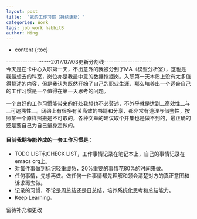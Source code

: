 ```yaml
---
layout: post
title:	"我的工作习惯（持续更新）"
categories: Work
tags: job work habbitB 
author: Ming
---
```


* content
{:toc}

-------------------2017/07/03更新分割线--------------------
<br/>
今天是在卡中心入职第一天，不出意外的我被分到了MA（模型分析室），这也是我最想去的科室，岗位亦是我最中意的数据挖掘岗。入职第一天本质上没有太多值得赘述的内容，但是我认为既然开始了自己的职业生涯，那么培养出一个适合自己的工作习惯是一个值得在第一天思考的问题。

一个良好的工作习惯能带来的好处我想也不必赘述，不外乎就是达到__高效性__与__可追溯性__。网络上有很多有关高效的书籍和分享，都非常有道理与借鉴性，按照某一个原样照搬是不可取的，各种文章的建议取个并集也是做不到的，最正确的还是要自己为自己量身定做的。

#### 目前我期待能养成的一套工作习惯是：
- TODO LIST和CHECK LIST，工作事情记录在笔记本上，自己的事情记录在emacs org上。
- 对每件事做到标记轻重缓急，20%重要的事情花80%的时间来做。
- 任何事情，先想再做。做任何一件事情都先理解和领会清楚对方的真正意图和诉求再去做。
- 记录的习惯，不论是周总结还是日总结，培养系统化思考和总结能力。
- Keep Learning。

留待补充和更改